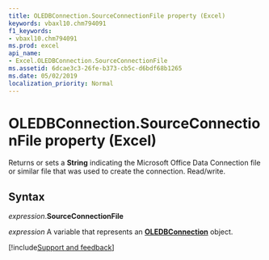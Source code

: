 ```yaml
---
title: OLEDBConnection.SourceConnectionFile property (Excel)
keywords: vbaxl10.chm794091
f1_keywords:
- vbaxl10.chm794091
ms.prod: excel
api_name:
- Excel.OLEDBConnection.SourceConnectionFile
ms.assetid: 6dcae3c3-26fe-b373-cb5c-d6bdf68b1265
ms.date: 05/02/2019
localization_priority: Normal
---
```



# OLEDBConnection.SourceConnectionFile property (Excel)

Returns or sets a **String** indicating the Microsoft Office Data Connection file or similar file that was used to create the connection. Read/write.


## Syntax

_expression_.**SourceConnectionFile**

_expression_ A variable that represents an **[OLEDBConnection](Excel.OLEDBConnection.md)** object.




[!include[Support and feedback](~/includes/feedback-boilerplate.md)]